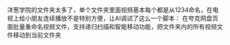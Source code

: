 洋葱学院的文件夹太多了，单个文件夹里面视频基本每个都是从1234命名，在电视上给小朋友连续播放不是特别方便，让AI调试了这么一个脚本：
在夸克网盘页面批量重命名视频文件，支持递归扫描和智能移动功能，把文件夹内的所有视频文件移动到当前文件夹
